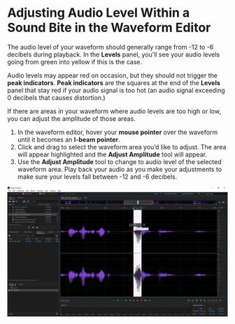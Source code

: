 # Adjusting Audio Level Within a Sound Bite in the Waveform Editor

The audio level of your waveform should generally range from -12 to -6 decibels during playback. In the **Levels** panel, you'll see your audio levels going from green into yellow if this is the case.

Audio levels may appear red on occasion, but they should not trigger the **peak indicators**. **Peak indicators** are the squares at the end of the **Levels** panel that stay red if your audio signal is too hot \(an audio signal exceeding 0 decibels that causes distortion.\)

If there are areas in your waveform where audio levels are too high or low, you can adjust the amplitude of those areas.

1. In the waveform editor, hover your **mouse pointer** over the waveform until it becomes an **I-beam pointer**. 
2. Click and drag to select the waveform area you’d like to adjust. The area will appear highlighted and the **Adjust Amplitude** tool will appear.
3. Use the **Adjust Amplitude** tool to change to audio level of the selected waveform area. Play back your audio as you make your adjustments to make sure your levels fall between -12 and -6 decibels.

![Adjusting audio level within a sound bite.](../.gitbook/assets/adjusting-audio-level-within-a-sound-bite.png)

